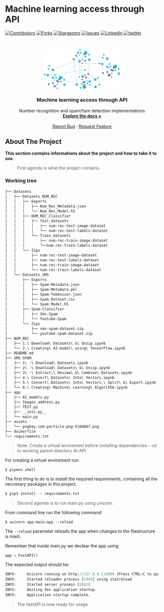 
# Machine learning access through API
<!--
*** Thanks for checking out the Best-README-Template. If you have a suggestion
*** that would make this better, please fork the repo and create a pull request
*** or simply open an issue with the tag "enhancement".
*** Thanks again! Now go create something AMAZING! :D SECONDARY TEST!
***
***
***
*** To avoid retyping too much info. Do a search and replace for the following:
*** github_username, repo_name, twitter_handle, email, project_title, project_description
-->

<!-- PROJECT SHIELDS -->
<!--
*** I'm using markdown "reference style" links for readability.
*** Reference links are enclosed in brackets [ ] instead of parentheses ( ).
*** See the bottom of this document for the declaration of the reference variables
*** for contributors-url, forks-url, etc. This is an optional, concise syntax you may use. TEST
*** https://www.markdownguide.org/basic-syntax/#reference-style-links
-->
[![Contributors][contributors-shield]][contributors-url]
[![Forks][forks-shield]][forks-url]
[![Stargazers][stars-shield]][stars-url]
[![Issues][issues-shield]][issues-url]
[![LinkedIn][linkedin-shield]][linkedin-url]
[![twitter][twitter-shield]][twitter-url]



<!-- PROJECT LOGO -->
<br />
<p align="center">
  <a href="https://github.com/kristopy/AI-API">
    <img src="assets/pngkey.com-particle-png-5104887.png" alt="Logo" width="250">
  </a>

  <h3 align="center">Machine learning access through API</h3>

  <p align="center">
    Number recognition and spam/ham detection implementations
    <br />
    <a href="https://github.com/kristopy/AI-API"><strong>Explore the docs »</strong></a>
    <br />
    <br />
    <a href="https://github.com/kristopy/AI-API/issues">Report Bug</a>
    ·
    <a href="https://github.com/kristopy/AI-API/issues">Request Feature</a>
  </p>
</p>

<!-- ABOUT THE PROJECT -->
## About The Project

**This section contains informations about the project and how to take it to use.**

> First agenda is what the project contains. 

<!-- Working tree-->

### Working tree
```
├── Datasets
│   ├── Datasets_NUM_REC
│   │   ├── Exports
│   │   │   ├── Num_Rec_Metadata.json
│   │   │   └── Num_Rec_Model.h5
│   │   ├── NUM_REC_Classifier
│   │   │   ├── Test_datasets
│   │   │   │   ├── num-rec-test-image-dataset
│   │   │   │   └── num-rec-test-labels-dataset
│   │   │   └── Train_datasets
│   │   │       ├── num-rec-train-image-dataset
│   │   │       └──num-rec-train-labels-dataset
│   │   └── Zips
│   │       ├── num-rec-test-image-dataset
│   │       ├── num-rec-test-labels-dataset
│   │       ├── num-rec-train-image-dataset
│   │       └── num-rec-train-labels-dataset
│   └── Datasets_SMS
│       ├── Exports
│       │   ├── Spam-Metadata.json
│       │   ├── Spam-Metadata.pkl
│       │   ├── Spam-Tokenizer.json
│       │   ├── Spam_Dataset.csv
│       │   └── Spam_Model.h5
│       ├── Spam-Classifier
│       │   ├── Sms-Spam
│       │   └── Youtube-Spam
│       └── Zips
│           ├── sms-spam-dataset.zip
│           └── youtube-spam-dataset.zip
├── NUM_REC
│   ├── 1.\ Download\ Datasets\ &\ Unzip.ipynb
│   └── 2.\ Creating\ AI-model\ using\ TensorFlow.ipynb
├── README.md
├── SMS-SPAM
│   ├── 1\ -\ Download\ Datasets.ipynb
│   ├── 2\ -\ Download\ Datasets\ &\ Unzip.ipynb
│   ├── 3\ -\ Extract,\ Review\ &\ Combine\ Datasets.ipynb
│   ├── 4.\ Convert\ Datasets\ Into\ Vectors.ipynb
│   ├── 5.\ Convert\ Datasets\ Into\ Vectors,\ Split\ &\ Export.ipynb
│   └── 6.\ Creating\ Machine\ Learning\ Algorithm.ipynb
├── app
│   ├── AI_models.py
│   ├── Images_address.py
│   ├── TEST.py
│   ├── __inti.py__
│   └── main.py
├── assets
│   └── pngkey.com-particle-png-5104887.png
├── dockerfile
└── requirements.txt
```

>Note: Create a virtuel envirement before installing dependencies - cd to working parent directory AI-API. 

For creating a virtuel envirement run:  
```
$ pipenv shell
```


The first thing to do is to install the required requirements, containing all the neccesary packages in this project. 

```zsh
$ pip3 install -r requirements.txt
```

>Second agenda is to run main.py using uvicorn.

From command line run the following command: 

```
$ uvicorn app.main:app --reload
```
The ```--reload``` parameter reloads the app when changes to the filestructure is maid. 

Remember that inside main.py we declear the app using. 

```py
app = FastAPI()
```

The expected output should be: 

```py
INFO:     Uvicorn running on http://127.0.0.1:8000 (Press CTRL+C to quit)
INFO:     Started reloader process [5940] using statreload
INFO:     Started server process [5942]
INFO:     Waiting for application startup.
INFO:     Application startup complete.
```

>The fastAPI is now ready for usage. 



<!-- MARKDOWN LINKS & IMAGES -->
<!-- https://www.markdownguide.org/basic-syntax/#reference-style-links -->
[contributors-shield]: https://img.shields.io/github/contributors/kristopy/repo.svg?style=for-the-badge
[contributors-url]: https://github.com/kristopy/AI-API/contributors
[forks-shield]: https://img.shields.io/github/forks/kristopy/repo.svg?style=for-the-badge
[forks-url]: https://github.com/kristopy/AI-API//network/members
[stars-shield]: https://img.shields.io/github/stars/kristopy/repo.svg?style=for-the-badge
[stars-url]: https://github.com/kristopy/AI-API//stargazers
[issues-shield]: https://img.shields.io/github/issues/kristopy/repo.svg?style=for-the-badge
[issues-url]: https://github.com/kristopy/AI-API//issues
<!-- [license-shield]: https://img.shields.io/github/license/kristopy/repo.svg?style=for-the-badge
[license-url]: https://github.com/kristopy/RaspberryPi_Real-Time-monitoring/blob/master/LICENSE.txt -->
[linkedin-shield]: https://img.shields.io/badge/-LinkedIn-black.svg?style=for-the-badge&logo=linkedin&colorB=555
[linkedin-url]: https://linkedin.com/in/kristofferwv
[twitter-shield]: https://img.shields.io/badge/-twitter-black.svg?style=for-the-badge&logo=twitter&colorB=555
[twitter-url]: https://twitter.com/KristofferWV
